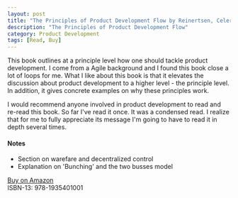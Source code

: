 ```yaml
---
layout: post
title: "The Principles of Product Development Flow by Reinertsen, Celeritas"
description: "The Principles of Product Development Flow"
category: Product Development
tags: [Read, Buy]
---
```

This book outlines at a principle level how one should tackle product development. I come from a Agile background and I found this book close a lot of loops for me. What I like about this book is that it elevates the discussion about product development to a higher level - the principle level. In addition, it gives concrete examples on why these principles work. 

I would recommend anyone involved in product development to read and re-read this book. So far I've read it once. It was a condensed read. I realize that for me to fully appreciate its message I'm going to have to read it in depth several times.

#### Notes ####
- Section on warefare and decentralized control
- Explanation on 'Bunching' and the two busses model

[Buy on Amazon](http://www.amazon.com/The-Principles-Product-Development-Flow/dp/1935401009)  
ISBN-13: 978-1935401001
